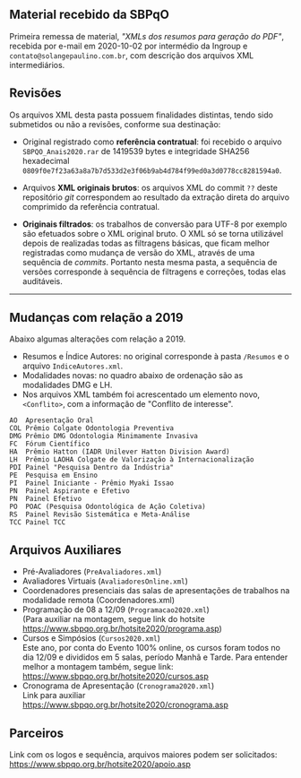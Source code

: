 ## Material recebido da SBPqO

Primeira remessa de material, *"XMLs dos resumos para geração do PDF"*, recebida por e-mail em 2020-10-02 por intermédio da Ingroup  e `contato@solangepaulino.com.br`, com descrição dos arquivos XML intermediários.

## Revisões

Os arquivos XML desta pasta possuem finalidades distintas, tendo sido submetidos ou não a revisões, conforme sua destinação:

* Original registrado como **referência contratual**: foi recebido o arquivo `SBPQO_Anais2020.rar` de 1419539 bytes e integridade SHA256 hexadecimal `0809f0e7f23a63a8a7b7d533d2e3f06b9ab4d784f99ed0a3d0778cc8281594a0`.

* Arquivos **XML originais brutos**: os arquivos XML do commit `??` deste repositório *git* correspondem ao resultado da extração direta do arquivo comprimido da referência contratual.  

* **Originais filtrados**:  os trabalhos de conversão para UTF-8 por exemplo são efetuados sobre o XML original bruto. O XML só se torna utilizável depois de realizadas todas as filtragens básicas, que ficam melhor registradas como mudança de versão do XML, através de uma sequência de _commits_. Portanto nesta mesma pasta, a sequência de versões corresponde à sequência de filtragens e correções, todas elas auditáveis.

------

## Mudanças com relação a 2019
Abaixo algumas alterações com relação a 2019.

* Resumos e Índice Autores: no original corresponde à pasta `/Resumos` e o arquivo `IndiceAutores.xml`.
* Modalidades novas: no quadro abaixo de ordenação são as modalidades DMG e LH.
* Nos arquivos XML também foi acrescentado um elemento novo, `<Conflito>`, com a informação de "Conflito de interesse".

```
AO	Apresentação Oral
COL	Prêmio Colgate Odontologia Preventiva
DMG	Prêmio DMG Odontologia Minimamente Invasiva
FC	Fórum Científico
HA	Prêmio Hatton (IADR Unilever Hatton Division Award)
LH	Prêmio LAOHA Colgate de Valorização à Internacionalização
PDI	Painel "Pesquisa Dentro da Indústria"
PE	Pesquisa em Ensino
PI	Painel Iniciante - Prêmio Myaki Issao
PN	Painel Aspirante e Efetivo
PN	Painel Efetivo
PO	POAC (Pesquisa Odontológica de Ação Coletiva)
RS	Painel Revisão Sistemática e Meta-Análise
TCC	Painel TCC
```

## Arquivos Auxiliares
* Pré-Avaliadores (`PreAvaliadores.xml`)
* Avaliadores Virtuais (`AvaliadoresOnline.xml`)
* Coordenadores presenciais das salas de apresentações de trabalhos na modalidade remota (Coordenadores.xml)
* Programação de 08 a 12/09 (`Programacao2020.xml`) <br/>(Para auxiliar na montagem, segue link do hotsite https://www.sbpqo.org.br/hotsite2020/programa.asp)
* Cursos e Simpósios (`Cursos2020.xml`)<br/> Este ano, por conta do Evento 100% online, os cursos foram todos no dia 12/09 e divididos em 5 salas, período Manhã e Tarde. Para entender melhor a montagem também, segue link: https://www.sbpqo.org.br/hotsite2020/cursos.asp
* Cronograma de Apresentação (`Cronograma2020.xml`) <br/>Link para auxiliar https://www.sbpqo.org.br/hotsite2020/cronograma.asp

## Parceiros

Link com os logos e sequência, arquivos maiores podem ser solicitados: https://www.sbpqo.org.br/hotsite2020/apoio.asp
